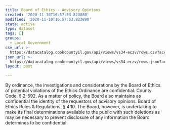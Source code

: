 ```yaml
---
title: Board of Ethics - Advisory Opinions
created: '2020-11-10T16:57:53.823880'
modified: '2020-11-10T16:57:53.823890'
state: active
type: dataset
tags: []
groups:
  - Local Government
csv_url: >-
  https://datacatalog.cookcountyil.gov/api/views/vs34-eczv/rows.csv?accessType=DOWNLOAD
json_url: >-
  https://datacatalog.cookcountyil.gov/api/views/vs34-eczv/rows.json?accessType=DOWNLOAD
layout: post

---
```

By ordinance, the investigations and considerations by the Board of Ethics of potential violations of the Ethics Ordinance are confidential. County Code, § 2-592. As a matter of policy, the Board also maintains as confidential the identity of the requestors of advisory opinions. Board of Ethics Rules & Regulations, § 4.10. The Board, however, is undertaking to make its final determinations available to the public with such deletions as may be necessary to prevent disclosure of any information the Board determines to be confidential.
